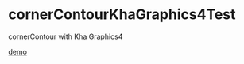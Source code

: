 # cornerContourKhaGraphics4Test
cornerContour with Kha Graphics4

[demo](https://nanjizal.github.io/cornerContourKhaGraphics4Test/build/html5/index.html)    
